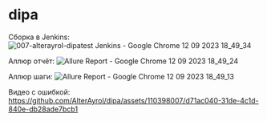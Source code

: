 # dipa

Сборка в Jenkins:
![007-alterayrol-dipatest  Jenkins  - Google Chrome 12 09 2023 18_49_34](https://github.com/AlterAyrol/dipa/assets/110398007/4c410be3-0210-4c6e-a225-2db0e8585d3c)

Аллюр отчёт:
![Allure Report - Google Chrome 12 09 2023 18_49_24](https://github.com/AlterAyrol/dipa/assets/110398007/3c5336d9-ddbb-466a-9988-0b5d704109ee)

Аллюр шаги:
![Allure Report - Google Chrome 12 09 2023 18_49_13](https://github.com/AlterAyrol/dipa/assets/110398007/3628d0df-8c19-4afc-8ca2-c1cf4108df5b)

Видео с ошибкой:
https://github.com/AlterAyrol/dipa/assets/110398007/d71ac040-31de-4c1d-840e-db28ade7bcb1

